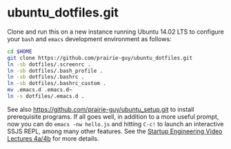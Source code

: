 ubuntu_dotfiles.git
============
Clone and run this on a new instance running Ubuntu 14.02 LTS to
configure your `bash` and `emacs` development environment as follows:

```sh
cd $HOME
git clone https://github.com/prairie-guy/ubuntu_dotfiles.git
ln -sb dotfiles/.screenrc .
ln -sb dotfiles/.bash_profile .
ln -sb dotfiles/.bashrc .
ln -sb dotfiles/.bashrc_custom .
mv .emacs.d .emacs.d~
ln -s dotfiles/.emacs.d .
```

See also https://github.com/prairie-guy/ubuntu_setup.git to install prerequisite
programs. If all goes well, in addition to a more useful prompt, now you can
do `emacs -nw hello.js` and hitting `C-c!` to launch an interactive SSJS
REPL, among many other features. See the
[Startup Engineering Video Lectures 4a/4b](https://class.coursera.org/startup-001/lecture/index)
for more details.
